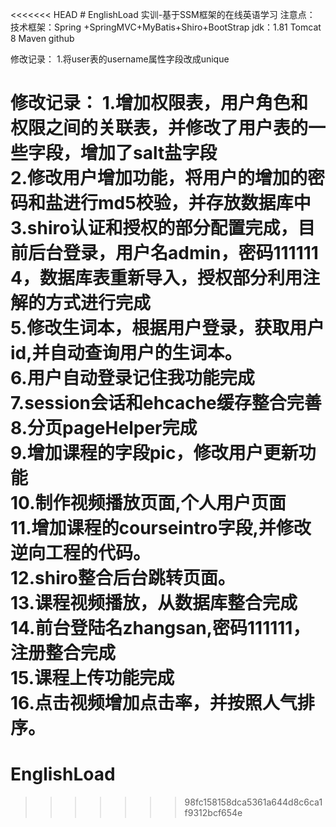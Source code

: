 <<<<<<< HEAD
﻿# EnglishLoad
实训-基于SSM框架的在线英语学习
注意点：
技术框架：Spring +SpringMVC+MyBatis+Shiro+BootStrap
jdk：1.81
Tomcat 8
Maven
github

修改记录：
1.将user表的username属性字段改成unique

修改记录：
1.增加权限表，用户角色和权限之间的关联表，并修改了用户表的一些字段，增加了salt盐字段<br/>
2.修改用户增加功能，将用户的增加的密码和盐进行md5校验，并存放数据库中<br/>
3.shiro认证和授权的部分配置完成，目前后台登录，用户名admin，密码111111<br/>
4，数据库表重新导入，授权部分利用注解的方式进行完成<br/>
5.修改生词本，根据用户登录，获取用户id,并自动查询用户的生词本。<br/>
6.用户自动登录记住我功能完成<br/>
7.session会话和ehcache缓存整合完善<br/>
8.分页pageHelper完成<br/>
9.增加课程的字段pic，修改用户更新功能<br/>
10.制作视频播放页面,个人用户页面<br/>
11.增加课程的courseintro字段,并修改逆向工程的代码。<br/>
12.shiro整合后台跳转页面。<br/>
13.课程视频播放，从数据库整合完成<br/>
14.前台登陆名zhangsan,密码111111，注册整合完成<br/>
15.课程上传功能完成<br/>
16.点击视频增加点击率，并按照人气排序。<br/>
=======
# EnglishLoad
>>>>>>> 98fc158158dca5361a644d8c6ca1f9312bcf654e
